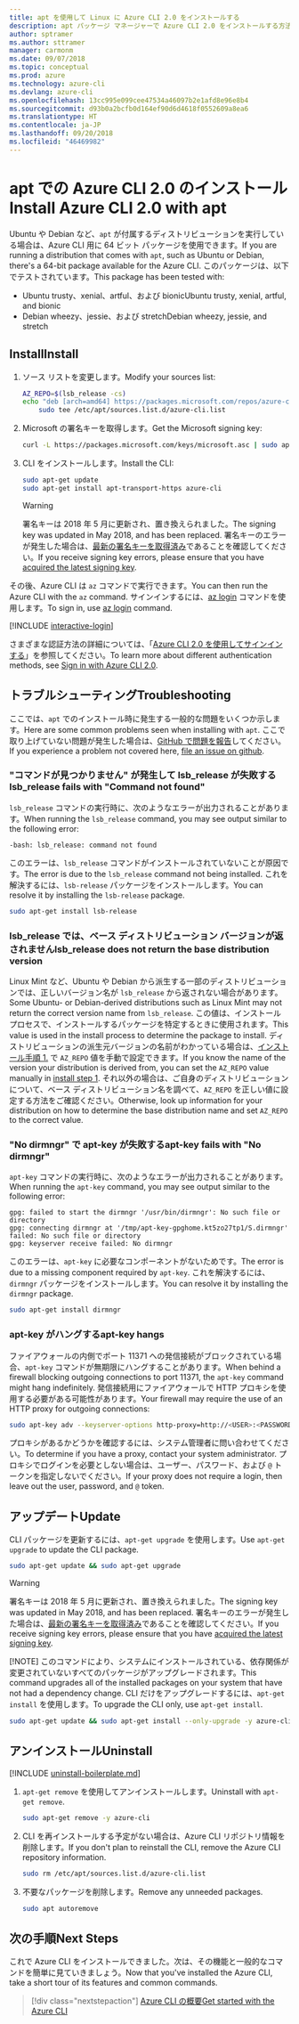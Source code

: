```yaml
---
title: apt を使用して Linux に Azure CLI 2.0 をインストールする
description: apt パッケージ マネージャーで Azure CLI 2.0 をインストールする方法
author: sptramer
ms.author: sttramer
manager: carmonm
ms.date: 09/07/2018
ms.topic: conceptual
ms.prod: azure
ms.technology: azure-cli
ms.devlang: azure-cli
ms.openlocfilehash: 13cc995e099cee47534a46097b2e1afd8e96e8b4
ms.sourcegitcommit: d93b0a2bcfb0d164ef90d6d4618f0552609a8ea6
ms.translationtype: HT
ms.contentlocale: ja-JP
ms.lasthandoff: 09/20/2018
ms.locfileid: "46469982"
---
```

# <a name="install-azure-cli-20-with-apt"></a><span data-ttu-id="36fcd-103">apt での Azure CLI 2.0 のインストール</span><span class="sxs-lookup"><span data-stu-id="36fcd-103">Install Azure CLI 2.0 with apt</span></span>

<span data-ttu-id="36fcd-104">Ubuntu や Debian など、`apt` が付属するディストリビューションを実行している場合は、Azure CLI 用に 64 ビット パッケージを使用できます。</span><span class="sxs-lookup"><span data-stu-id="36fcd-104">If you are running a distribution that comes with `apt`, such as Ubuntu or Debian, there's a 64-bit package available for the Azure CLI.</span></span> <span data-ttu-id="36fcd-105">このパッケージは、以下でテストされています。</span><span class="sxs-lookup"><span data-stu-id="36fcd-105">This package has been tested with:</span></span>

* <span data-ttu-id="36fcd-106">Ubuntu trusty、xenial、artful、および bionic</span><span class="sxs-lookup"><span data-stu-id="36fcd-106">Ubuntu trusty, xenial, artful, and bionic</span></span>
* <span data-ttu-id="36fcd-107">Debian wheezy、jessie、および stretch</span><span class="sxs-lookup"><span data-stu-id="36fcd-107">Debian wheezy, jessie, and stretch</span></span>

## <a name="install"></a><span data-ttu-id="36fcd-108">Install</span><span class="sxs-lookup"><span data-stu-id="36fcd-108">Install</span></span>

1. <div id="install-step-1"/><span data-ttu-id="36fcd-109">ソース リストを変更します。</span><span class="sxs-lookup"><span data-stu-id="36fcd-109">Modify your sources list:</span></span>

    ```bash
    AZ_REPO=$(lsb_release -cs)
    echo "deb [arch=amd64] https://packages.microsoft.com/repos/azure-cli/ $AZ_REPO main" | \
        sudo tee /etc/apt/sources.list.d/azure-cli.list
    ```

2. <div id="signingKey"/><span data-ttu-id="36fcd-110">Microsoft の署名キーを取得します。</span><span class="sxs-lookup"><span data-stu-id="36fcd-110">Get the Microsoft signing key:</span></span>

   ```bash
   curl -L https://packages.microsoft.com/keys/microsoft.asc | sudo apt-key add -
   ```

3. <span data-ttu-id="36fcd-111">CLI をインストールします。</span><span class="sxs-lookup"><span data-stu-id="36fcd-111">Install the CLI:</span></span>

   ```bash
   sudo apt-get update
   sudo apt-get install apt-transport-https azure-cli
   ```

   > [!WARNING]
   > <span data-ttu-id="36fcd-112">署名キーは 2018 年 5 月に更新され、置き換えられました。</span><span class="sxs-lookup"><span data-stu-id="36fcd-112">The signing key was updated in May 2018, and has been replaced.</span></span> <span data-ttu-id="36fcd-113">署名キーのエラーが発生した場合は、[最新の署名キーを取得済み](#signingKey)であることを確認してください。</span><span class="sxs-lookup"><span data-stu-id="36fcd-113">If you receive signing key errors, please ensure that you have [acquired the latest signing key](#signingKey).</span></span>

<span data-ttu-id="36fcd-114">その後、Azure CLI は `az` コマンドで実行できます。</span><span class="sxs-lookup"><span data-stu-id="36fcd-114">You can then run the Azure CLI with the `az` command.</span></span> <span data-ttu-id="36fcd-115">サインインするには、[az login](/cli/azure/reference-index#az-login) コマンドを使用します。</span><span class="sxs-lookup"><span data-stu-id="36fcd-115">To sign in, use [az login](/cli/azure/reference-index#az-login) command.</span></span>

[!INCLUDE [interactive-login](includes/interactive-login.md)]

<span data-ttu-id="36fcd-116">さまざまな認証方法の詳細については、「[Azure CLI 2.0 を使用してサインインする](authenticate-azure-cli.md)」を参照してください。</span><span class="sxs-lookup"><span data-stu-id="36fcd-116">To learn more about different authentication methods, see [Sign in with Azure CLI 2.0](authenticate-azure-cli.md).</span></span>

## <a name="troubleshooting"></a><span data-ttu-id="36fcd-117">トラブルシューティング</span><span class="sxs-lookup"><span data-stu-id="36fcd-117">Troubleshooting</span></span>

<span data-ttu-id="36fcd-118">ここでは、`apt` でのインストール時に発生する一般的な問題をいくつか示します。</span><span class="sxs-lookup"><span data-stu-id="36fcd-118">Here are some common problems seen when installing with `apt`.</span></span> <span data-ttu-id="36fcd-119">ここで取り上げていない問題が発生した場合は、[GitHub で問題を報告](https://github.com/Azure/azure-cli/issues)してください。</span><span class="sxs-lookup"><span data-stu-id="36fcd-119">If you experience a problem not covered here, [file an issue on github](https://github.com/Azure/azure-cli/issues).</span></span>

### <a name="lsbrelease-fails-with-command-not-found"></a><span data-ttu-id="36fcd-120">"コマンドが見つかりません" が発生して lsb_release が失敗する</span><span class="sxs-lookup"><span data-stu-id="36fcd-120">lsb_release fails with "Command not found"</span></span>

<span data-ttu-id="36fcd-121">`lsb_release` コマンドの実行時に、次のようなエラーが出力されることがあります。</span><span class="sxs-lookup"><span data-stu-id="36fcd-121">When running the `lsb_release` command, you may see output similar to the following error:</span></span>

```output
-bash: lsb_release: command not found
```

<span data-ttu-id="36fcd-122">このエラーは、`lsb_release` コマンドがインストールされていないことが原因です。</span><span class="sxs-lookup"><span data-stu-id="36fcd-122">The error is due to the `lsb_release` command not being installed.</span></span> <span data-ttu-id="36fcd-123">これを解決するには、`lsb-release` パッケージをインストールします。</span><span class="sxs-lookup"><span data-stu-id="36fcd-123">You can resolve it by installing the `lsb-release` package.</span></span>

```bash
sudo apt-get install lsb-release
```

### <a name="lsbrelease-does-not-return-the-base-distribution-version"></a><span data-ttu-id="36fcd-124">lsb_release では、ベース ディストリビューション バージョンが返されません</span><span class="sxs-lookup"><span data-stu-id="36fcd-124">lsb_release does not return the base distribution version</span></span>

<span data-ttu-id="36fcd-125">Linux Mint など、Ubuntu や Debian から派生する一部のディストリビューションでは、正しいバージョン名が `lsb_release` から返されない場合があります。</span><span class="sxs-lookup"><span data-stu-id="36fcd-125">Some Ubuntu- or Debian-derived distributions such as Linux Mint may not return the correct version name from `lsb_release`.</span></span> <span data-ttu-id="36fcd-126">この値は、インストール プロセスで、インストールするパッケージを特定するときに使用されます。</span><span class="sxs-lookup"><span data-stu-id="36fcd-126">This value is used in the install process to determine the package to install.</span></span> <span data-ttu-id="36fcd-127">ディストリビューションの派生元バージョンの名前がわかっている場合は、[インストール手順 1.](#install-step-1) で `AZ_REPO` 値を手動で設定できます。</span><span class="sxs-lookup"><span data-stu-id="36fcd-127">If you know the name of the version your distribution is derived from, you can set the `AZ_REPO` value manually in [install step 1](#install-step-1).</span></span> <span data-ttu-id="36fcd-128">それ以外の場合は、ご自身のディストリビューションについて、ベース ディストリビューション名を調べて、`AZ_REPO` を正しい値に設定する方法をご確認ください。</span><span class="sxs-lookup"><span data-stu-id="36fcd-128">Otherwise, look up information for your distribution on how to determine the base distribution name and set `AZ_REPO` to the correct value.</span></span>

### <a name="apt-key-fails-with-no-dirmngr"></a><span data-ttu-id="36fcd-129">"No dirmngr" で apt-key が失敗する</span><span class="sxs-lookup"><span data-stu-id="36fcd-129">apt-key fails with "No dirmngr"</span></span>

<span data-ttu-id="36fcd-130">`apt-key` コマンドの実行時に、次のようなエラーが出力されることがあります。</span><span class="sxs-lookup"><span data-stu-id="36fcd-130">When running the `apt-key` command, you may see output similar to the following error:</span></span>

```output
gpg: failed to start the dirmngr '/usr/bin/dirmngr': No such file or directory
gpg: connecting dirmngr at '/tmp/apt-key-gpghome.kt5zo27tp1/S.dirmngr' failed: No such file or directory
gpg: keyserver receive failed: No dirmngr
```

<span data-ttu-id="36fcd-131">このエラーは、`apt-key` に必要なコンポーネントがないためです。</span><span class="sxs-lookup"><span data-stu-id="36fcd-131">The error is due to a missing component required by `apt-key`.</span></span> <span data-ttu-id="36fcd-132">これを解決するには、`dirmngr` パッケージをインストールします。</span><span class="sxs-lookup"><span data-stu-id="36fcd-132">You can resolve it by installing the `dirmngr` package.</span></span>

```bash
sudo apt-get install dirmngr
```

### <a name="apt-key-hangs"></a><span data-ttu-id="36fcd-133">apt-key がハングする</span><span class="sxs-lookup"><span data-stu-id="36fcd-133">apt-key hangs</span></span>

<span data-ttu-id="36fcd-134">ファイアウォールの内側でポート 11371 への発信接続がブロックされている場合、`apt-key` コマンドが無期限にハングすることがあります。</span><span class="sxs-lookup"><span data-stu-id="36fcd-134">When behind a firewall blocking outgoing connections to port 11371, the `apt-key` command might hang indefinitely.</span></span> <span data-ttu-id="36fcd-135">発信接続用にファイアウォールで HTTP プロキシを使用する必要がある可能性があります。</span><span class="sxs-lookup"><span data-stu-id="36fcd-135">Your firewall may require the use of an HTTP proxy for outgoing connections:</span></span>

```bash
sudo apt-key adv --keyserver-options http-proxy=http://<USER>:<PASSWORD>@<PROXY-HOST>:<PROXY-PORT>/ --keyserver packages.microsoft.com --recv-keys 52E16F86FEE04B979B07E28DB02C46DF417A0893
```

<span data-ttu-id="36fcd-136">プロキシがあるかどうかを確認するには、システム管理者に問い合わせてください。</span><span class="sxs-lookup"><span data-stu-id="36fcd-136">To determine if you have a proxy, contact your system administrator.</span></span> <span data-ttu-id="36fcd-137">プロキシでログインを必要としない場合は、ユーザー、パスワード、および `@` トークンを指定しないでください。</span><span class="sxs-lookup"><span data-stu-id="36fcd-137">If your proxy does not require a login, then leave out the user, password, and `@` token.</span></span>

## <a name="update"></a><span data-ttu-id="36fcd-138">アップデート</span><span class="sxs-lookup"><span data-stu-id="36fcd-138">Update</span></span>

<span data-ttu-id="36fcd-139">CLI パッケージを更新するには、`apt-get upgrade` を使用します。</span><span class="sxs-lookup"><span data-stu-id="36fcd-139">Use `apt-get upgrade` to update the CLI package.</span></span>

   ```bash
   sudo apt-get update && sudo apt-get upgrade
   ```

> [!WARNING]
> <span data-ttu-id="36fcd-140">署名キーは 2018 年 5 月に更新され、置き換えられました。</span><span class="sxs-lookup"><span data-stu-id="36fcd-140">The signing key was updated in May 2018, and has been replaced.</span></span> <span data-ttu-id="36fcd-141">署名キーのエラーが発生した場合は、[最新の署名キーを取得済み](#signingKey)であることを確認してください。</span><span class="sxs-lookup"><span data-stu-id="36fcd-141">If you receive signing key errors, please ensure that you have [acquired the latest signing key](#signingKey).</span></span>
>
> [!NOTE]
> <span data-ttu-id="36fcd-142">このコマンドにより、システムにインストールされている、依存関係が変更されていないすべてのパッケージがアップグレードされます。</span><span class="sxs-lookup"><span data-stu-id="36fcd-142">This command upgrades all of the installed packages on your system that have not had a dependency change.</span></span>
> <span data-ttu-id="36fcd-143">CLI だけをアップグレードするには、`apt-get install` を使用します。</span><span class="sxs-lookup"><span data-stu-id="36fcd-143">To upgrade the CLI only, use `apt-get install`.</span></span>
> ```bash
> sudo apt-get update && sudo apt-get install --only-upgrade -y azure-cli
> ```

## <a name="uninstall"></a><span data-ttu-id="36fcd-144">アンインストール</span><span class="sxs-lookup"><span data-stu-id="36fcd-144">Uninstall</span></span>

[!INCLUDE [uninstall-boilerplate.md](includes/uninstall-boilerplate.md)]

1. <span data-ttu-id="36fcd-145">`apt-get remove` を使用してアンインストールします。</span><span class="sxs-lookup"><span data-stu-id="36fcd-145">Uninstall with `apt-get remove`.</span></span>

    ```bash
    sudo apt-get remove -y azure-cli
    ```

2. <span data-ttu-id="36fcd-146">CLI を再インストールする予定がない場合は、Azure CLI リポジトリ情報を削除します。</span><span class="sxs-lookup"><span data-stu-id="36fcd-146">If you don't plan to reinstall the CLI, remove the Azure CLI repository information.</span></span>

   ```bash
   sudo rm /etc/apt/sources.list.d/azure-cli.list
   ```

3. <span data-ttu-id="36fcd-147">不要なパッケージを削除します。</span><span class="sxs-lookup"><span data-stu-id="36fcd-147">Remove any unneeded packages.</span></span>

   ```bash
   sudo apt autoremove
   ```

## <a name="next-steps"></a><span data-ttu-id="36fcd-148">次の手順</span><span class="sxs-lookup"><span data-stu-id="36fcd-148">Next Steps</span></span>

<span data-ttu-id="36fcd-149">これで Azure CLI をインストールできました。次は、その機能と一般的なコマンドを簡単に見ていきましょう。</span><span class="sxs-lookup"><span data-stu-id="36fcd-149">Now that you've installed the Azure CLI, take a short tour of its features and common commands.</span></span>

> [!div class="nextstepaction"]
> [<span data-ttu-id="36fcd-150">Azure CLI の概要</span><span class="sxs-lookup"><span data-stu-id="36fcd-150">Get started with the Azure CLI</span></span>](get-started-with-azure-cli.md)